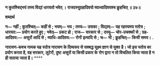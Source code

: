 **न कुतश्चिद्भयं तस्य विद्यां धारयतो भवेत् ।** **राजदस्युग्रहादिवयो व्याध्यादिवयश्च कॢहचित् ॥ ३७॥** 

**शब्दार्थ** 

**न—** **नहीं** **; कुतश्चित्—** **कहीं से** **; भयम्—** **भय** **; तस्य—** **उसका** **; विद्याम्—** **यह रहस्यमय स्तोत्र** **; धारयत:—** **प्रयोग करते हुए** **;** **भवेत्—** **प्रकट हो** **; राज—** **सरकार से** **; दस्यु—** **चोर-उचक्कों से** **; ग्रह-आदिवय:—** **असुरों आदि से** **; व्याधि-आदिवय:—** **रोगों** **इत्यादि से** **; च—** **भी** **; कॢहचित्—** **किसी समय।** **.** 

**नारायण-कवच नामक यह स्तोत्र नारायण के दिव्यरूप से सश्बद्ध सूक्ष्म ज्ञान से युक्त** **है। जो इस स्तोत्र का प्रयोग करता है, वह सरकार, लुटेरों, दुष्ट असुरों या किसी प्रकार के** **रोग द्वारा न तो विचलित किया जाता है न ही सताया जाता है।** **** 